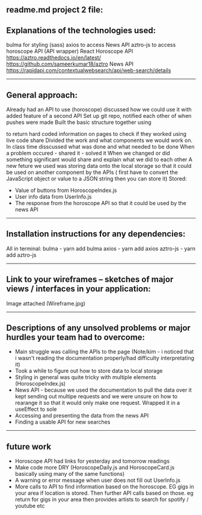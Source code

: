 ## readme.md project 2 file:

## Explanations of the technologies used:

bulma for styling (sass)
axios to access News API
aztro-js to access horoscope API (API wrapper)
React
Horoscope API
https://aztro.readthedocs.io/en/latest/
https://github.com/sameerkumar18/aztro
News API
https://rapidapi.com/contextualwebsearch/api/web-search/details

---

## General approach:

Already had an API to use (horoscope) discussed how we could use it with added feature of a second API
Set up git repo, notified each other of when pushes were made
Built the basic structure together using <p></p> to return hard coded information on pages to check if they worked using live code share
Divided the work and what components we would work on. In class time disscussed what was done and what needed to be done
When a problem occured - shared it - solved it
When we changed or did something significant would share and explain what we did to each other
A new feture we used was storing data onto the local storage so that it could be used on another component by the APIs ( first have to convert the JavaScript object or value to a JSON string then you can store it)
Stored:

- Value of buttons from HoroscopeIndex.js
- User info data from UserInfo.js
- The response from the horoscope API so that it could be used by the news API

---

## Installation instructions for any dependencies:

All in terminal:
bulma - yarn add bulma
axios - yarn add axios
aztro-js - yarn add aztro-js

---

## Link to your wireframes – sketches of major views / interfaces in your application:

Image attached (Wireframe.jpg)

---

## Descriptions of any unsolved problems or major hurdles your team had to overcome:

- Main struggle was calling the APIs to the page (Note/kim - i noticed that i wasn't reading the documentation properly/had difficulty interpretating it)
- Took a while to figure out how to store data to local storage
- Styling in general was quite tricky with multiple elements (HoroscopeIndex.js)
- News API - because we used the documentation to pull the data over it kept sending out multipe requests and we were unsure on how to rearange it so that it would only make one request. Wrapped it in a useEffect to sole
- Accessing and presenting the data from the news API
- Finding a usable API for new searches

---

## future work

- Horoscope API had links for yesterday and tomorrow readings
- Make code more DRY (HoroscopeDaily.js and HoroscopeCard.js basically using many of the same functions)
- A warning or error message when user does not fill out UserInfo.js
- More calls to API to find information based on the horoscope. EG gigs in your area if location is stored. Then further API calls based on those. eg return for gigs in your area then provides artists to search for spotify / youtube etc
